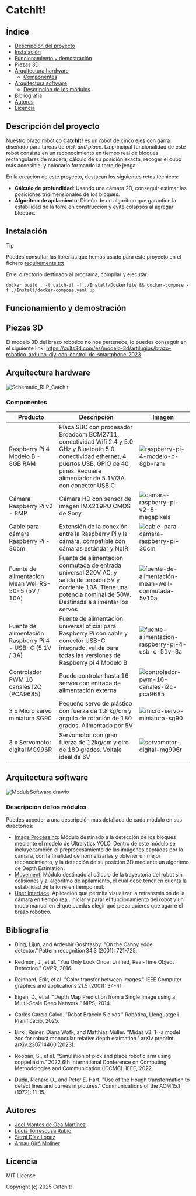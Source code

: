 # CatchIt!

## Índice

- [Descripción del proyecto](#descripción-del-proyecto)
- [Instalación](#instalación)
- [Funcionamiento y demostración](#funcionamiento-y-demostración)
- [Piezas 3D](#piezas-3d)
- [Arquitectura hardware](#arquitectura-hardware)
     - [Componentes](#componentes)
- [Arquitectura software](#arquitectura-software)
     - [Descripción de los módulos](#descripción-de-los-módulos)
- [Bibliografía](#bibliografía)
- [Autores](#autores)
- [Licencia](#licencia)

## Descripción del proyecto

Nuestro brazo robótico **CatchIt!** es un robot de cinco ejes con garra diseñado para tareas de *pick and place*. La principal funcionalidad de este robot consiste en un reconocimiento en tiempo real de bloques rectangulares de madera, cálculo de su posición exacta, recoger el cubo más accesible, y colocarlo formando la torre de jenga. 

En la creación de este proyecto, destacan los siguientes retos técnicos:
- **Cálculo de profundidad**: Usando una cámara 2D, conseguir estimar las posiciones tridimensionales de los bloques.
- **Algoritmo de apilamiento**: Diseño de un algoritmo que garantice la estabilidad de la torre en construcción y evite colapsos al agregar bloques.

## Instalación

> [!TIP]
> Puedes consultar las librerías que hemos usado para este proyecto en el fichero [requirements.txt](requirements.txt)

En el directorio destinado al programa, compilar y ejecutar:

```docker build . -t catch-it -f ./Install/Dockerfile && docker-compose -f ./Install/docker-compose.yaml up```

## Funcionamiento y demostración


## Piezas 3D

El modelo 3D del brazo robótico no nos pertenece, lo puedes conseguir en el siguiente link: https://cults3d.com/es/modelo-3d/artilugios/brazo-robotico-arduino-diy-con-control-de-smartphone-2023

## Arquitectura hardware
![Schematic_RLP_CatchIt](https://github.com/user-attachments/assets/83c8dc36-ed23-4169-a5e3-813045c7e362)



### Componentes

| Producto  | Descripción         | Imagen |
|-----------|---------------------|-------------|
| Raspberry Pi 4 Modelo B - 8GB RAM    | Placa SBC con procesador Broadcom BCM2711, conectividad Wifi 2.4 y 5.0 GHz y Bluetooth 5.0, conectividad ethernet, 4 puertos USB, GPIO de 40 pines. Requiere alimentador de 5.1V/3A con conector USB C     |     ![raspberry-pi-4-modelo-b-8gb-ram](https://github.com/user-attachments/assets/c90ecbba-7d10-4e5e-ac1d-101689ab4c78)   |
| Cámara Raspberry Pi v2 - 8MP        | Cámara HD con sensor de imagen IMX219PQ CMOS de Sony   |    ![camara-raspberry-pi-v2-8-megapixels](https://github.com/user-attachments/assets/dc3eddb9-0381-4155-a739-9be4fa2fd87a)     |
| Cable para cámara Raspberry Pi - 30cm | Extensión de la conexión entre la Raspberry Pi y la cámara, compatible con cámaras estándar y NoIR |  ![cable-para-camara-raspberry-pi-30cm](https://github.com/user-attachments/assets/4ec78ccd-0321-451b-a2c7-2062382529a4)   |
| Fuente de alimentacion Mean Well RS-50-5 (5V / 10A) | Fuente de alimentación conmutada de entrada universal 220V AC, y salida de tensión 5V y corriente 10A. Tiene una potencia nominal de 50W. Destinada a alimentar los servos |    ![fuente-de-alimentación-mean-well-conmutada-5v10a](https://github.com/user-attachments/assets/69569f52-02e3-4b27-b202-7d0fb251fa1b)    |
| Fuente de alimentación Raspberry Pi 4 - USB-C (5.1V / 3A) | Fuente de alimentación universal oficial para Raspberry Pi con cable y conector USB-C integrado, valida para todas las versiones de Raspberry pi 4 Modelo B |    ![fuente-alimentacion-raspberry-pi-4-usb-c-51v-3a](https://github.com/user-attachments/assets/7d14bb77-0550-40bf-98ee-ca546e60dddf)    |
| Controlador PWM 16 canales I2C (PCA9685) | Puede controlar hasta 16 servos con entrada de alimentación externa |      ![controlador-pwm-16-canales-i2c-pca9685](https://github.com/user-attachments/assets/3dc3e1ec-48c5-49eb-a7ec-d796e52ff795)  |
| 3 x Micro servo miniatura SG90 | Pequeño servo de plástico con fuerza de 1.8 kg/cm y ángulo de rotación de 180 grados. Alimentado por 5V |    ![micro-servo-miniatura-sg90](https://github.com/user-attachments/assets/28737a79-1ca5-47b0-9c9a-079e2833b5da)    |
| 3 x Servomotor digital MG996R | Servomotor con gran fuerza de 12kg/cm y giro de 180 grados. Voltaje ideal de 6V |     ![servomotor-digital-mg996r](https://github.com/user-attachments/assets/0c83b7ec-8ad5-4244-8814-e84b2656a039)   |

## Arquitectura software

![ModulsSoftware drawio](https://github.com/user-attachments/assets/e103d8e5-05aa-42df-9202-fe28135a4068)

### Descripción de los módulos

Puedes acceder a una descripción más detallada de cada módulo en sus directorios:

- [Image Processing](ImageProcessingModule/README.md): Módulo destinado a la detección de los bloques mediante el modelo de Ultralytics YOLO. Dentro de este módulo se incluye también el preprocesamiento de las imágenes captadas por la cámara, con la finalidad de normalizarlas y obtener un mejor reconocimiento, y la detección de su posición 3D mediante un algoritmo de Depth Estimation.
- [Movement](MovementModule/README.md): Módulo destinado al cálculo de la trayectoria del robot sin colisiones y al algoritmo de apilamiento, el cual debe tener en cuenta la estabilidad de la torre en tiempo real.
- [User Interface](UserInterfaceModule/README.md): Aplicación que permita visualizar la retransmisión de la cámara en tiempo real, iniciar y parar el funcionamiento del robot y un modo manual en el que puedas elegir qué pieza quieres que agarre el brazo robótico. 

## Bibliografía 

- Ding, Lijun, and Ardeshir Goshtasby. "On the Canny edge detector." Pattern recognition 34.3 (2001): 721-725. 

- Redmon, J., et al. "You Only Look Once: Unified, Real-Time Object Detection." CVPR, 2016. 

- Reinhard, Erik, et al. "Color transfer between images." IEEE Computer graphics and applications 21.5 (2001): 34-41. 

- Eigen, D., et al. "Depth Map Prediction from a Single Image using a Multi-Scale Deep Network." NIPS, 2014. 

- Carlos García Calvo. "Robot Braccio 5 eixos." Robòtica, Llenguatge i Planificació, 2025.

- Birkl, Reiner, Diana Wofk, and Matthias Müller. "Midas v3. 1--a model zoo for robust monocular relative depth estimation." arXiv preprint arXiv:2307.14460 (2023). 

- Rooban, S., et al. "Simulation of pick and place robotic arm using coppeliasim." 2022 6th International Conference on Computing Methodologies and Communication (ICCMC). IEEE, 2022. 

- Duda, Richard O., and Peter E. Hart. "Use of the Hough transformation to detect lines and curves in pictures." Communications of the ACM 15.1 (1972): 11-15. 

## Autores

- [Joel Montes de Oca Martínez](https://github.com/joelmdom)
- [Lucía Torrescusa Rubio](https://github.com/luciat3)
- [Sergi Díaz López](https://github.com/sergidiazlopez)
- [Arnau Giró Moliner](https://github.com/arnaugirom)

## Licencia

MIT License

Copyright (c) 2025 CatchIt!
